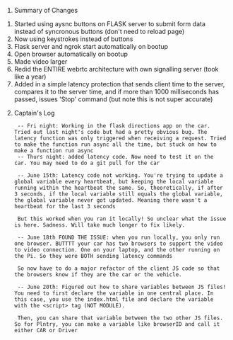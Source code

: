 1. Summary of Changes

1) Started using aysnc buttons on FLASK server to submit form data instead of syncronous buttons (don't need to reload page)
2) Now using keystrokes instead of buttons
3) Flask server and ngrok start automatically on bootup
4) Open browser automatically on bootup
5) Made video larger
6) Redid the ENTIRE webrtc architecture with own signalling server (took like a year)
7) Added in a simple latency protection that sends client time to the server, compares it to the server time, and if more than 1000 milliseconds has passed, issues 'Stop' command (but note this is not super accurate)


2. Captain's Log

        -- Fri night: Working in the flask directions app on the car. Tried out last night's code but had a pretty obvious bug. The latency function was only triggered when receiving a request. Tried to make the function run async all the time, but stuck on how to make a function run async
        -- Thurs night: added latency code. Now need to test it on the car. You may need to do a git pull for the car

        -- June 15th: Latency code not working. You're trying to update a global variable every heartbeat, but keeping the local variable running within the heartbeat the same. So, theoretically, if after 3 seconds, if the local variable still equals the global variable, the global variable never got updated. Meaning there wasn't a heartbeat for the last 3 seconds

        But this worked when you ran it locally! So unclear what the issue is here. Sadness. Will take much longer to fix likely. 

        -- June 18th FOUND THE ISSUE: when you run locally, you only run one browser. BUTTTT your car has two browsers to support the video to video connection. One on your laptop, and the other running on the Pi. So they were BOTH sending latency commands

        So now have to do a major refactor of the client JS code so that the browsers know if they are the car or the vehicle. 

        -- June 20th: Figured out how to share variables between JS files! You need to first declare the variable in one central place. In this case, you use the index.html file and declare the variable with the <script> tag (NOT MODULE). 

        Then, you can share that variable between the two other JS files. So for Plntry, you can make a variable like browserID and call it either CAR or Driver

